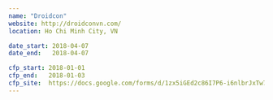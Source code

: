 ```yaml
---
name: "Droidcon"
website: http://droidconvn.com/
location: Ho Chi Minh City, VN

date_start: 2018-04-07
date_end:   2018-04-07

cfp_start: 2018-01-01
cfp_end:   2018-01-03
cfp_site:  https://docs.google.com/forms/d/1zx5iGEd2c86I7P6-i6nlbrJxTw7TRbrervx7kZJbW3c/viewform?edit_requested=true
---
```

